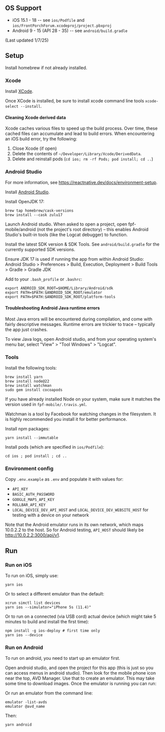 ## OS Support

- iOS 15.1 - 18 -- see `ios/Podfile` and `ios/FrontPorchForum.xcodeproj/project.pbxproj`
- Android 9 - 15 (API 28 - 35) -- see `android/build.gradle`

(Last updated 1/7/25)

## Setup

Install homebrew if not already installed.

### Xcode

Install [XCode](https://itunes.apple.com/ca/app/xcode/id497799835?mt=12).

Once XCode is installed, be sure to install xcode command line tools `xcode-select --install`.

#### Cleaning Xcode derived data

Xcode caches various files to speed up the build process. Over time, these cached files can accumulate and lead to build errors. When encountering an iOS build error, try the following:

1. Close Xcode (if open)
2. Delete the contents of `~/Developer/Library/Xcode/DerivedData`.
3. Delete and reinstall pods (`cd ios; rm -rf Pods; pod install; cd ..`)

### Android Studio

For more information, see https://reactnative.dev/docs/environment-setup.

Install [Android Studio](https://developer.android.com/studio).

Install OpenJDK 17:

```
brew tap homebrew/cask-versions
brew install --cask zulu17
```

Launch Android studio. When asked to open a project, open fpf-mobile/android
(not the project's root directory) – this enables Android Studio's built-in tools (like
the Logcat debugger) to function.

Install the latest SDK version & SDK Tools.  See `android/build.gradle` for the
currently supported SDK versions.

Ensure JDK 17 is used if running the app from within Android Studio:
Android Studio > Preferences > Build, Execution, Deployment > Build Tools > Gradle > Gradle JDK

Add to your `.bash_profile` or `.bashrc`:
```
export ANDROID_SDK_ROOT=$HOME/Library/Android/sdk
export PATH=$PATH:$ANDROID_SDK_ROOT/emulator
export PATH=$PATH:$ANDROID_SDK_ROOT/platform-tools
```

#### Troubleshooting Android Java runtime errors

Most Java errors will be encountered during compilation, and come with fairly
descriptive messages. Runtime errors are trickier to trace – typically the app
just crashes.

To view Java logs, open Android studio, and from your operating system's menu
bar, select "View" > "Tool Windows" > "Logcat".

### Tools

Install the following tools:

```
brew install yarn
brew install node@22
brew install watchman
sudo gem install cocoapods
```

If you have already installed Node on your system, make sure it matches the version
used in `fpf-mobile/.travis.yml`.

Watchman is a tool by Facebook for watching changes in the filesystem. It is
highly recommended you install it for better performance.

Install npm packages:

```
yarn install --immutable
```

Install pods (which are specified in `ios/Podfile`):

```
cd ios ; pod install ; cd ..
```

### Environment config

Copy `.env.example` as `.env` and populate it with values for:
- `API_KEY`
- `BASIC_AUTH_PASSWORD`
- `GOOGLE_MAPS_API_KEY`
- `ROLLBAR_API_KEY`
- `LOCAL_DEVICE_DEV_API_HOST` and `LOCAL_DEVICE_DEV_WEBSITE_HOST` for testing
  with a device on your network

Note that the Android emulator runs in its own network, which maps 10.0.2.2
to the host.  So for Android testing, `API_HOST` should likely be
http://10.0.2.2:3000/api/v1.

## Run

### Run on iOS

To run on iOS, simply use:

```
yarn ios
```

Or to select a different emulator than the default:

```
xcrun simctl list devices
yarn ios --simulator="iPhone 5s (11.4)"
```

Or to run on a connected (via USB cord) actual device (which might take 5 minutes
to build and install the first time):

```
npm install -g ios-deploy # first time only
yarn ios --device
```

### Run on Android

To run on android, you need to start up an emulator first.

Open android studio, and open the project for this app (this is just so you can access menus in android studio). Then look for the mobile phone icon near the top, AVD Manager. Use that to create an emulator. This may take some time to download images. Once the emulator is running you can run:

Or run an emulator from the command line:

```
emulator -list-avds
emulator @avd_name
```

Then:

```
yarn android
```